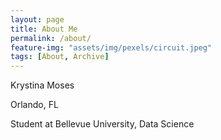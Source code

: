 ```yaml
---
layout: page
title: About Me
permalink: /about/
feature-img: "assets/img/pexels/circuit.jpeg"
tags: [About, Archive]
---
```


Krystina Moses

Orlando, FL

Student at Bellevue University, Data Science
